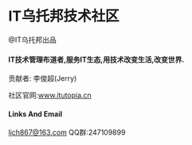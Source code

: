 # IT乌托邦技术社区 
  @IT乌托邦出品

#### IT技术管理布道者,服务IT生态,用技术改变生活,改变世界.

贡献者: 李俊超(Jerry)

社区官网:www.itutopia.cn

#### Links And Email
<ljch867@163.com>
QQ群:247109899





